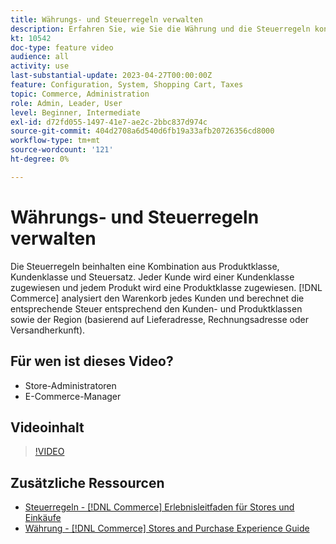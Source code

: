 ```yaml
---
title: Währungs- und Steuerregeln verwalten
description: Erfahren Sie, wie Sie die Währung und die Steuerregeln konfigurieren, mit denen [!DNL Commerce] die entsprechende Steuer entsprechend den Kunden- und Produktklassen berechnet.
kt: 10542
doc-type: feature video
audience: all
activity: use
last-substantial-update: 2023-04-27T00:00:00Z
feature: Configuration, System, Shopping Cart, Taxes
topic: Commerce, Administration
role: Admin, Leader, User
level: Beginner, Intermediate
exl-id: d72fd055-1497-41e7-ae2c-2bbc837d974c
source-git-commit: 404d2708a6d540d6fb19a33afb20726356cd8000
workflow-type: tm+mt
source-wordcount: '121'
ht-degree: 0%

---
```


# Währungs- und Steuerregeln verwalten

Die Steuerregeln beinhalten eine Kombination aus Produktklasse, Kundenklasse und Steuersatz. Jeder Kunde wird einer Kundenklasse zugewiesen und jedem Produkt wird eine Produktklasse zugewiesen. [!DNL Commerce] analysiert den Warenkorb jedes Kunden und berechnet die entsprechende Steuer entsprechend den Kunden- und Produktklassen sowie der Region (basierend auf Lieferadresse, Rechnungsadresse oder Versandherkunft).

## Für wen ist dieses Video?

- Store-Administratoren
- E-Commerce-Manager

## Videoinhalt

>[!VIDEO](https://video.tv.adobe.com/v/343657?quality=12&learn=on)

## Zusätzliche Ressourcen

- [Steuerregeln - [!DNL Commerce] Erlebnisleitfaden für Stores und Einkäufe](https://experienceleague.adobe.com/docs/commerce-admin/stores-sales/site-store/taxes/tax-rules.html)
- [Währung - [!DNL Commerce] Stores and Purchase Experience Guide](https://experienceleague.adobe.com/docs/commerce-admin/stores-sales/site-store/currency/currency.html)
